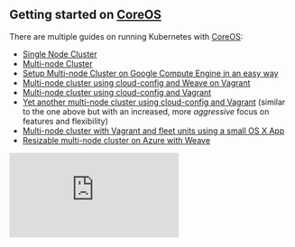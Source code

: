 ## Getting started on [CoreOS](http://coreos.com)

There are multiple guides on running Kubernetes with [CoreOS](http://coreos.com):

* [Single Node Cluster](http://releases.k8s.io/HEAD/docs/getting-started-guides/coreos/coreos_single_node_cluster.md)
* [Multi-node Cluster](http://releases.k8s.io/HEAD/docs/getting-started-guides/coreos/coreos_multinode_cluster.md)
* [Setup Multi-node Cluster on Google Compute Engine in an easy way](https://github.com/rimusz/coreos-multi-node-k8s-gce/blob/master/README.md)
* [Multi-node cluster using cloud-config and Weave on Vagrant](https://github.com/errordeveloper/weave-demos/blob/master/poseidon/README.md)
* [Multi-node cluster using cloud-config and Vagrant](https://github.com/pires/kubernetes-vagrant-coreos-cluster/blob/master/README.md)
* [Yet another multi-node cluster using cloud-config and Vagrant](https://github.com/AntonioMeireles/kubernetes-vagrant-coreos-cluster/blob/master/README.md) (similar to the one above but with an increased, more *aggressive* focus on features and flexibility)
* [Multi-node cluster with Vagrant and fleet units using a small OS X App](https://github.com/rimusz/coreos-osx-gui-kubernetes-cluster/blob/master/README.md)
* [Resizable multi-node cluster on Azure with Weave](http://releases.k8s.io/HEAD/docs/getting-started-guides/coreos/azure/README.md)


[![Analytics](https://kubernetes-site.appspot.com/UA-36037335-10/GitHub/docs/getting-started-guides/coreos.md?pixel)]()
